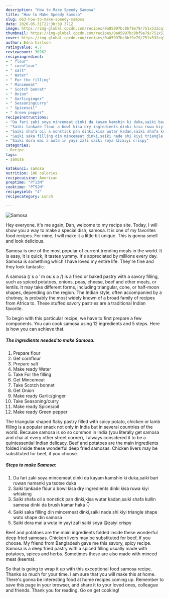 ```yaml
---
description: "How to Make Speedy Samosa"
title: "How to Make Speedy Samosa"
slug: 663-how-to-make-speedy-samosa
date: 2020-05-31T22:30:39.371Z
image: https://img-global.cpcdn.com/recipes/0a05997bc8bf9e79/751x532cq70/samosa-recipe-main-photo.jpg
thumbnail: https://img-global.cpcdn.com/recipes/0a05997bc8bf9e79/751x532cq70/samosa-recipe-main-photo.jpg
cover: https://img-global.cpcdn.com/recipes/0a05997bc8bf9e79/751x532cq70/samosa-recipe-main-photo.jpg
author: Edna Carlson
ratingvalue: 4.7
reviewcount: 30262
recipeingredient:
- " flour"
- " cornflour"
- " salt"
- " Water"
- " For the filling"
- " Mincemeat"
- " Scotch bonnet"
- " Onion"
- " Garlicginger"
- " Seasoningcurry"
- " Spicesoil"
- " Green pepper"
recipeinstructions:
- "Da fari zaki soya mincemeat dinki da kayam kamshin ki duka,saiki bari ruwan namanki ya tsotse duka"
- "Saiki tankade flour a bowl kisa dry ingredients dinki kisa ruwa kiyi whisking"
- "Saiki shafa oil a nonstick pan dinki,kisa wutar kadan,saiki shafa kullin samosa dinki da brush kamar haka 👇"
- "Saiki saka filling din mincemeat dinki,saiki nade shi kiyi triangle shape wato shape din samosa"
- "Saiki dora mai a wuta in yayi zafi saiki soya 😋zaiyi crispy"
categories:
- Recipe
tags:
- samosa

katakunci: samosa 
nutrition: 106 calories
recipecuisine: American
preptime: "PT13M"
cooktime: "PT52M"
recipeyield: "4"
recipecategory: Lunch

---
```



![Samosa](https://img-global.cpcdn.com/recipes/0a05997bc8bf9e79/751x532cq70/samosa-recipe-main-photo.jpg)

Hey everyone, it's me again, Dan, welcome to my recipe site. Today, I will show you a way to make a special dish, samosa. It is one of my favorites food recipes. For mine, I will make it a little bit unique. This is gonna smell and look delicious.

Samosa is one of the most popular of current trending meals in the world. It is easy, it is quick, it tastes yummy. It's appreciated by millions every day. Samosa is something which I have loved my entire life. They're fine and they look fantastic.

A samosa (/ s ə ˈ m oʊ s ə /) is a fried or baked pastry with a savory filling, such as spiced potatoes, onions, peas, cheese, beef and other meats, or lentils. It may take different forms, including triangular, cone, or half-moon shapes, depending on the region. The Indian style, often accompanied by a chutney, is probably the most widely known of a broad family of recipes from Africa to. These stuffed savory pastries are a traditional Indian favorite.


To begin with this particular recipe, we have to first prepare a few components. You can cook samosa using 12 ingredients and 5 steps. Here is how you can achieve that.

<!--inarticleads1-->

##### The ingredients needed to make Samosa:

1. Prepare  flour
1. Get  cornflour
1. Prepare  salt
1. Make ready  Water
1. Take  For the filling
1. Get  Mincemeat
1. Take  Scotch bonnet
1. Get  Onion
1. Make ready  Garlic/ginger
1. Take  Seasoning/curry
1. Make ready  Spices/oil
1. Make ready  Green pepper


The triangular shaped flaky pastry filled with spicy potato, chicken or lamb filling is a popular snack not only in India but in several countries of the world. Because samosa is so so common in India (you literally get samosa and chai at every other street corner), I always considered it to be a quintessential Indian delicacy. Beef and potatoes are the main ingredients folded inside these wonderful deep fried samosas. Chicken livers may be substituted for beef, if you choose. 

<!--inarticleads2-->

##### Steps to make Samosa:

1. Da fari zaki soya mincemeat dinki da kayam kamshin ki duka,saiki bari ruwan namanki ya tsotse duka
1. Saiki tankade flour a bowl kisa dry ingredients dinki kisa ruwa kiyi whisking
1. Saiki shafa oil a nonstick pan dinki,kisa wutar kadan,saiki shafa kullin samosa dinki da brush kamar haka 👇
1. Saiki saka filling din mincemeat dinki,saiki nade shi kiyi triangle shape wato shape din samosa
1. Saiki dora mai a wuta in yayi zafi saiki soya 😋zaiyi crispy


Beef and potatoes are the main ingredients folded inside these wonderful deep fried samosas. Chicken livers may be substituted for beef, if you choose. My friend from Bangladesh gave me this savory, spicy recipe. Samosa is a deep fried pastry with a spiced filling usually made with potatoes, spices and herbs. Sometimes these are also made with minced meat (keema). 

So that is going to wrap it up with this exceptional food samosa recipe. Thanks so much for your time. I am sure that you will make this at home. There's gonna be interesting food at home recipes coming up. Remember to save this page in your browser, and share it to your loved ones, colleague and friends. Thank you for reading. Go on get cooking!
